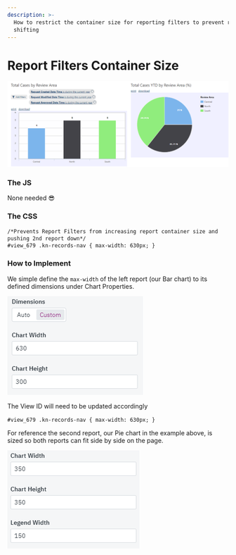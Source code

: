 ```yaml
---
description: >-
  How to restrict the container size for reporting filters to prevent report
  shifting
---
```


# Report Filters Container Size

![Two reports side by side no matter how many filters are added](<../../../.gitbook/assets/image (151).png>)

### The JS

None needed 😎

### The CSS

```
/*Prevents Report Filters from increasing report container size and pushing 2nd report down*/
#view_679 .kn-records-nav { max-width: 630px; }
```

### How to Implement

We simple define the `max-width` of the left report (our Bar chart) to its defined dimensions under Chart Properties.

![](<../../../.gitbook/assets/image (146).png>)

The View ID will need to be updated accordingly

```
#view_679 .kn-records-nav { max-width: 630px; }
```

For reference the second report, our Pie chart in the example above, is sized so both reports can fit side by side on the page.

![](<../../../.gitbook/assets/image (147).png>)
